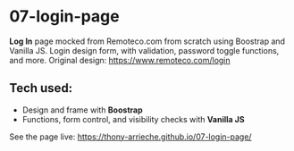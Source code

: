 # 07-login-page
**Log In** page mocked from Remoteco.com from scratch using Boostrap and Vanilla JS. Login design form, with validation, password toggle functions, and more. Original design: https://www.remoteco.com/login

## Tech used: 
- Design and frame with **Boostrap**
- Functions, form control, and visibility checks with **Vanilla JS**

See the page live: https://thony-arrieche.github.io/07-login-page/

